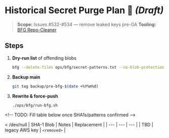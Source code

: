 # Historical Secret Purge Plan 🧹 *(Draft)*

> **Scope:** Issues #532-#534 — remove leaked keys pre-GA
> **Tooling:** [BFG Repo-Cleaner](https://rtyley.github.io/bfg-repo-cleaner/)

## Steps

1. **Dry-run list** of offending blobs
   ```bash
   bfg --delete-files ops/bfg/secret-patterns.txt --no-blob-protection
   ```

2. **Backup main**
   ```bash
   git tag backup/pre-bfg-$(date +%Y%m%d)
   ```

3. **Rewrite & force-push**
   ```bash
   ./ops/bfg/run-bfg.sh
   ```

<\!-- TODO: Fill table below once SHA1s/patterns confirmed -->

 < /dev/null |  SHA-1 Blob | Notes | Replacement |
| --- | --- | --- |
| TBD | legacy AWS key | `<removed>` |
